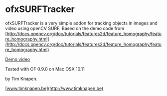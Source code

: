 ofxSURFTracker
==============

ofxSURFTracker is a very simple addon for tracking objects in images and video using openCV SURF. 
Based on the demo code from [http://docs.opencv.org/doc/tutorials/features2d/feature_homography/feature_homography.html](http://docs.opencv.org/doc/tutorials/features2d/feature_homography/feature_homography.html)

[Demo video](http://vimeo.com/timknapen/ofxsurftracker-demo)

Tested with OF 0.9.0 on Mac OSX 10.11

by Tim Knapen. 

[www.timknapen.be](http://www.timknapen.be)
 